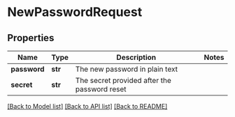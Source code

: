 # NewPasswordRequest

## Properties
Name | Type | Description | Notes
------------ | ------------- | ------------- | -------------
**password** | **str** | The new password in plain text | 
**secret** | **str** | The secret provided after the password reset | 

[[Back to Model list]](../README.md#documentation-for-models) [[Back to API list]](../README.md#documentation-for-api-endpoints) [[Back to README]](../README.md)


